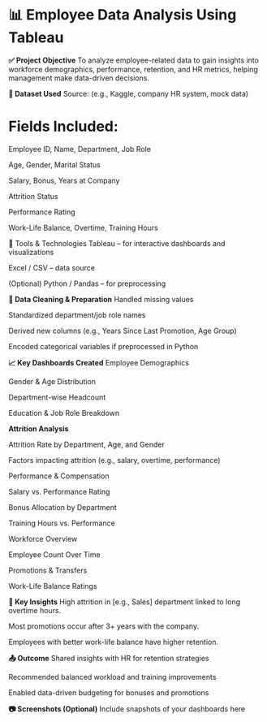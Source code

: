 
# 📊 Employee Data Analysis Using Tableau
**✅ Project Objective**
To analyze employee-related data to gain insights into workforce demographics, performance, retention, and HR metrics, helping management make data-driven decisions.

**📁 Dataset Used**
Source: (e.g., Kaggle, company HR system, mock data)

# Fields Included:

Employee ID, Name, Department, Job Role

Age, Gender, Marital Status

Salary, Bonus, Years at Company

Attrition Status

Performance Rating

Work-Life Balance, Overtime, Training Hours

🔧 Tools & Technologies
Tableau – for interactive dashboards and visualizations

Excel / CSV – data source

(Optional) Python / Pandas – for preprocessing

**🧹 Data Cleaning & Preparation**
Handled missing values

Standardized department/job role names

Derived new columns (e.g., Years Since Last Promotion, Age Group)

Encoded categorical variables if preprocessed in Python

**📈 Key Dashboards Created**
Employee Demographics

Gender & Age Distribution

Department-wise Headcount

Education & Job Role Breakdown

**Attrition Analysis**

Attrition Rate by Department, Age, and Gender

Factors impacting attrition (e.g., salary, overtime, performance)

Performance & Compensation

Salary vs. Performance Rating

Bonus Allocation by Department

Training Hours vs. Performance

Workforce Overview

Employee Count Over Time

Promotions & Transfers

Work-Life Balance Ratings

**📌 Key Insights**
High attrition in [e.g., Sales] department linked to long overtime hours.

Most promotions occur after 3+ years with the company.

Employees with better work-life balance have higher retention.

**📤 Outcome**
Shared insights with HR for retention strategies

Recommended balanced workload and training improvements

Enabled data-driven budgeting for bonuses and promotions

**📷 Screenshots (Optional)**
Include snapshots of your dashboards here










